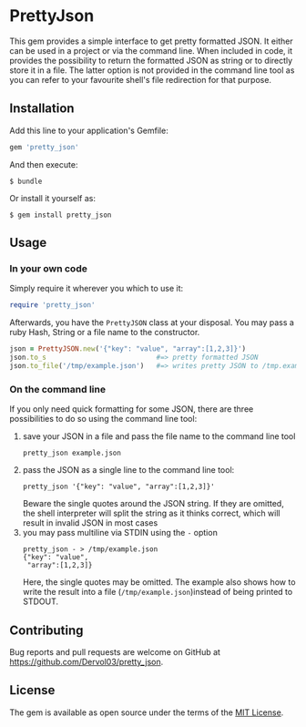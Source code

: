 # PrettyJson

This gem provides a simple interface to get pretty formatted JSON. It either can be used in a project or via the command line. When included in code, it provides the possibility to return the formatted JSON as string or to directly store it in a file. The latter option is not provided in the command line tool as you can refer to your favourite shell's file redirection for that purpose.

## Installation

Add this line to your application's Gemfile:

```ruby
gem 'pretty_json'
```

And then execute:

    $ bundle

Or install it yourself as:

    $ gem install pretty_json

## Usage

### In your own code

Simply require it wherever you which to use it:
```ruby
require 'pretty_json'
```

Afterwards, you have the `PrettyJSON` class at your disposal. You may pass a ruby Hash, String or a file name to the constructor.

```ruby
json = PrettyJSON.new('{"key": "value", "array":[1,2,3]}')
json.to_s                           #=> pretty formatted JSON
json.to_file('/tmp/example.json')   #=> writes pretty JSON to /tmp.example.json
```

### On the command line

If you only need quick formatting for some JSON, there are three possibilities to do so using the command line tool:
 1. save your JSON in a file and pass the file name to the command line tool
    ```shell
    pretty_json example.json
    ```
 2. pass the JSON as a single line to the command line tool:
    ```shell
    pretty_json '{"key": "value", "array":[1,2,3]}'
    ```
    Beware the single quotes around the JSON string. If they are omitted, the shell interpreter will split the string as it thinks correct, which will result in invalid JSON in most cases
 3. you may pass multiline via STDIN using the `-` option
    ```shell
    pretty_json - > /tmp/example.json
    {"key": "value",
     "array":[1,2,3]}
    ```
    Here, the single quotes may be omitted. The example also shows how to write the result into a file (`/tmp/example.json`)instead of being printed to STDOUT.


## Contributing

Bug reports and pull requests are welcome on GitHub at https://github.com/Dervol03/pretty_json.


## License

The gem is available as open source under the terms of the [MIT License](http://opensource.org/licenses/MIT).


